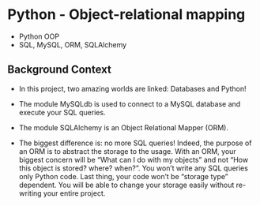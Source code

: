 # Python - Object-relational mapping

* Python OOP
* SQL, MySQL, ORM, SQLAlchemy

## Background Context

* In this project, two amazing worlds are linked: Databases and Python!

* The module MySQLdb is used to connect to a MySQL database and execute your SQL queries.

* The module SQLAlchemy is an Object Relational Mapper (ORM).

* The biggest difference is: no more SQL queries! Indeed, the purpose of an ORM is to abstract the storage to the usage. With an ORM, your biggest concern will be “What can I do with my objects” and not “How this object is stored? where? when?”. You won’t write any SQL queries only Python code. Last thing, your code won’t be “storage type” dependent. You will be able to change your storage easily without re-writing your entire project.
